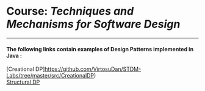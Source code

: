 # Course: *Techniques and Mechanisms for Software Design*

---

#### The following links contain examples of Design Patterns implemented in Java : 

[Creational DP]https://github.com/VirtosuDan/STDM-Labs/tree/master/src/CreationalDP) <br />
[Structural DP](https://github.com/VirtosuDan/STDM-Labs/tree/master/src/StructuralDP) <br />

